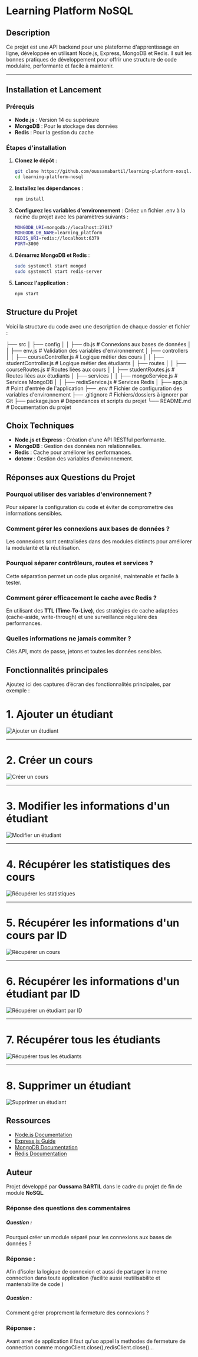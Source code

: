 # Learning Platform NoSQL

## Description

Ce projet est une API backend pour une plateforme d'apprentissage en ligne, développée en utilisant Node.js, Express, MongoDB et Redis. Il suit les bonnes pratiques de développement pour offrir une structure de code modulaire, performante et facile à maintenir.

---
## Installation et Lancement

### Prérequis

- **Node.js** : Version 14 ou supérieure
- **MongoDB** : Pour le stockage des données
- **Redis** : Pour la gestion du cache

### Étapes d'installation

1. **Clonez le dépôt** :

   ```bash
   git clone https://github.com/oussamabartil/learning-platform-nosql.git
   cd learning-platform-nosql

2. **Installez les dépendances** :
   ```bash
   npm install
3. **Configurez les variables d'environnement** :
Créez un fichier .env à la racine du projet avec les paramètres suivants :
      ```bash
      MONGODB_URI=mongodb://localhost:27017
      MONGODB_DB_NAME=learning_platform
      REDIS_URI=redis://localhost:6379
      PORT=3000
4.  **Démarrez MongoDB et Redis** :
      ```bash
      sudo systemctl start mongod
      sudo systemctl start redis-server

5. **Lancez l'application** :
   ```bash
   npm start

## Structure du Projet
Voici la structure du code avec une description de chaque dossier et fichier :

├── src
│   ├── config
│   │   ├── db.js                # Connexions aux bases de données
│   │   ├── env.js               # Validation des variables d'environnement
│   ├── controllers
│   │   ├── courseController.js  # Logique métier des cours
│   │   ├── studentController.js # Logique métier des étudiants
│   ├── routes
│   │   ├── courseRoutes.js      # Routes liées aux cours
│   │   ├── studentRoutes.js     # Routes liées aux étudiants
│   ├── services
│   │   ├── mongoService.js      # Services MongoDB
│   │   ├── redisService.js      # Services Redis
│   ├── app.js                   # Point d'entrée de l'application
├── .env                         # Fichier de configuration des variables d'environnement
├── .gitignore                   # Fichiers/dossiers à ignorer par Git
├── package.json                 # Dépendances et scripts du projet
└── README.md                    # Documentation du projet


## Choix Techniques

- **Node.js et Express** : Création d'une API RESTful performante.
- **MongoDB** : Gestion des données non relationnelles.
- **Redis** : Cache pour améliorer les performances.
- **dotenv** : Gestion des variables d'environnement.

## Réponses aux Questions du Projet

### Pourquoi utiliser des variables d'environnement ?
Pour séparer la configuration du code et éviter de compromettre des informations sensibles.

### Comment gérer les connexions aux bases de données ?
Les connexions sont centralisées dans des modules distincts pour améliorer la modularité et la réutilisation.

### Pourquoi séparer contrôleurs, routes et services ?
Cette séparation permet un code plus organisé, maintenable et facile à tester.

### Comment gérer efficacement le cache avec Redis ?
En utilisant des **TTL (Time-To-Live)**, des stratégies de cache adaptées (cache-aside, write-through) et une surveillance régulière des performances.

### Quelles informations ne jamais commiter ?
Clés API, mots de passe, jetons et toutes les données sensibles.

## Fonctionnalités principales 

Ajoutez ici des captures d’écran des fonctionnalités principales, par exemple :
# 1. Ajouter un étudiant
![Ajouter un étudiant](images/ajouterEtudiant.png)

---

# 2. Créer un cours
![Créer un cours](images/creationCours.png)

---

# 3. Modifier les informations d'un étudiant
![Modifier un étudiant](images/modifierEtudiant.png)

---

# 4. Récupérer les statistiques des cours
![Récupérer les statistiques](images/recuperCourseStats.png)

---

# 5. Récupérer les informations d'un cours par ID
![Récupérer un cours](images/recupererCoursById.png)

---

# 6. Récupérer les informations d'un étudiant par ID
![Récupérer un étudiant par ID](images/recupererEtudiantById.png)

---

# 7. Récupérer tous les étudiants
![Récupérer tous les étudiants](images/recupererToutLesEtudiants.png)

---

# 8. Supprimer un étudiant
![Supprimer un étudiant](images/supprimerEtudiant.png)

## Ressources

- [Node.js Documentation](https://nodejs.org/en/docs/)
- [Express.js Guide](https://expressjs.com/)
- [MongoDB Documentation](https://www.mongodb.com/docs/)
- [Redis Documentation](https://redis.io/documentation)

## Auteur

Projet développé par **Oussama BARTIL** dans le cadre du projet de fin de module **NoSQL**.


### Réponse des questions des commentaires
##### Question : #####
Pourquoi créer un module séparé pour les connexions aux bases de données ?
### Réponse : ###
Afin d'isoler la logique de connexion et aussi de partager la meme connection dans toute application (facilite aussi reutilisabilite et mantenabilite de code )

##### Question : #####
 Comment gérer proprement la fermeture des connexions ?
### Réponse : ### 
Avant arret de application il faut qu'uo appel la methodes de fermeture de connection comme mongoClient.close(),redisClient.close()... 

